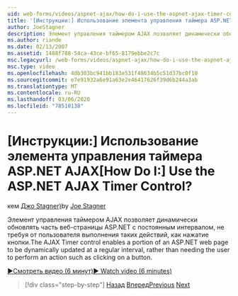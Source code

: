 ```yaml
---
uid: web-forms/videos/aspnet-ajax/how-do-i-use-the-aspnet-ajax-timer-control
title: '[Инструкции:] Использование элемента управления таймера ASP.NET AJAX | Документы Майкрософт'
author: JoeStagner
description: Элемент управления таймером AJAX позволяет динамически обновлять часть веб-страницы ASP.NET с постоянным интервалом, не требуя от пользователя выполнения a...
ms.author: riande
ms.date: 02/13/2007
ms.assetid: 1488f788-54ca-43ce-bf65-8179ebbe2c7c
msc.legacyurl: /web-forms/videos/aspnet-ajax/how-do-i-use-the-aspnet-ajax-timer-control
msc.type: video
ms.openlocfilehash: 4db303bc941bb183e531f48634b5c51d37bc0f10
ms.sourcegitcommit: e7e91932a6e91a63e2e46417626f39d6b244a3ab
ms.translationtype: MT
ms.contentlocale: ru-RU
ms.lasthandoff: 03/06/2020
ms.locfileid: "78510138"
---
```

# <a name="how-do-i-use-the-aspnet-ajax-timer-control"></a><span data-ttu-id="ef637-104">[Инструкции:] Использование элемента управления таймера ASP.NET AJAX</span><span class="sxs-lookup"><span data-stu-id="ef637-104">[How Do I:] Use the ASP.NET AJAX Timer Control?</span></span>

<span data-ttu-id="ef637-105">кем [Джо Stagner)](https://github.com/JoeStagner)</span><span class="sxs-lookup"><span data-stu-id="ef637-105">by [Joe Stagner](https://github.com/JoeStagner)</span></span>

<span data-ttu-id="ef637-106">Элемент управления таймером AJAX позволяет динамически обновлять часть веб-страницы ASP.NET с постоянным интервалом, не требуя от пользователя выполнения таких действий, как нажатие кнопки.</span><span class="sxs-lookup"><span data-stu-id="ef637-106">The AJAX Timer control enables a portion of an ASP.NET web page to be dynamically updated at a regular interval, rather than needing the user to perform an action such as clicking on a button.</span></span>

[<span data-ttu-id="ef637-107">&#9654;Смотреть видео (6 минут)</span><span class="sxs-lookup"><span data-stu-id="ef637-107">&#9654; Watch video (6 minutes)</span></span>](https://channel9.msdn.com/Blogs/ASP-NET-Site-Videos/how-do-i-use-the-aspnet-ajax-timer-control)

> [!div class="step-by-step"]
> <span data-ttu-id="ef637-108">[Назад](how-do-i-use-the-aspnet-ajax-roundedcorners-extender.md)
> [Вперед](how-do-i-implement-the-predictive-fetch-pattern-for-ajax.md)</span><span class="sxs-lookup"><span data-stu-id="ef637-108">[Previous](how-do-i-use-the-aspnet-ajax-roundedcorners-extender.md)
[Next](how-do-i-implement-the-predictive-fetch-pattern-for-ajax.md)</span></span>
